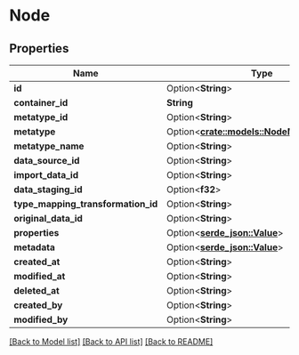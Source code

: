 # Node

## Properties

Name | Type | Description | Notes
------------ | ------------- | ------------- | -------------
**id** | Option<**String**> |  | [optional]
**container_id** | **String** |  | 
**metatype_id** | Option<**String**> |  | [optional]
**metatype** | Option<[**crate::models::NodeMetatypeBody**](NodeMetatypeBody.md)> |  | [optional]
**metatype_name** | Option<**String**> |  | [optional]
**data_source_id** | Option<**String**> |  | [optional]
**import_data_id** | Option<**String**> |  | [optional]
**data_staging_id** | Option<**f32**> |  | [optional]
**type_mapping_transformation_id** | Option<**String**> |  | [optional]
**original_data_id** | Option<**String**> |  | [optional]
**properties** | Option<[**serde_json::Value**](.md)> |  | [optional]
**metadata** | Option<[**serde_json::Value**](.md)> |  | [optional]
**created_at** | Option<**String**> |  | [optional]
**modified_at** | Option<**String**> |  | [optional]
**deleted_at** | Option<**String**> |  | [optional]
**created_by** | Option<**String**> |  | [optional]
**modified_by** | Option<**String**> |  | [optional]

[[Back to Model list]](../README.md#documentation-for-models) [[Back to API list]](../README.md#documentation-for-api-endpoints) [[Back to README]](../README.md)



